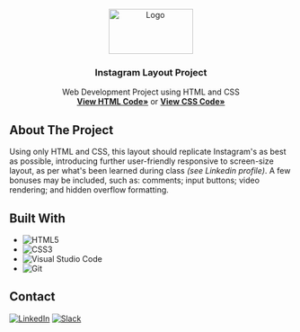 <div id="top"></div>
<!--
*** Thanks for checking out the Best-README-Template. If you have a suggestion
*** that would make this better, please fork the repo and create a pull request
*** or simply open an issue with the tag "enhancement".
*** Don't forget to give the project a star!
*** Thanks again! Now go create something AMAZING! :D
-->



<!-- PROJECT SHIELDS -->
<!--
*** I'm using markdown "reference style" links for readability.
*** Reference links are enclosed in brackets [ ] instead of parentheses ( ).
*** See the bottom of this document for the declaration of the reference variables
*** for contributors-url, forks-url, etc. This is an optional, concise syntax you may use.
*** https://www.markdownguide.org/basic-syntax/#reference-style-links
-->

<!-- PROJECT LOGO -->
<br />
<div align="center">
  <a href="https://github.com/NivaldoFarias/Projeto-Layout-Instagram">
    <img src="https://marcas-logos.net/wp-content/uploads/2020/01/instagram_icon_logo.png" alt="Logo" width="150" height="80">
  </a>

<h3 align="center">Instagram Layout Project</h3>

  <p align="center">
    Web Development Project using HTML and CSS  
    <br />
    <a href="https://github.com/NivaldoFarias/Projeto-Layout-Instagram/blob/main/index.html"><strong>View HTML Code»</strong></a>
    or
    <a href="https://github.com/NivaldoFarias/Projeto-Layout-Instagram/blob/main/CSS/style.css"><strong>View CSS Code»</strong></a>
</div>

<!-- ABOUT THE PROJECT -->
## About The Project

<!-- [![Product Name Screen Shot][product-screenshot]](https://example.com) -->

Using only HTML and CSS, this layout should replicate Instagram's as best as possible, introducing further user-friendly responsive to screen-size layout, as per what's been learned during class _(see Linkedin profile)_.  A few bonuses may be included, such as: comments; input buttons; video rendering; and hidden overflow formatting. 

## Built With

* ![HTML5](https://img.shields.io/badge/html5-%23E34F26.svg?style=for-the-badge&logo=html5&logoColor=white)
* ![CSS3](https://img.shields.io/badge/css3-%231572B6.svg?style=for-the-badge&logo=css3&logoColor=white)
* ![Visual Studio Code](https://img.shields.io/badge/Visual%20Studio%20Code-0078d7.svg?style=for-the-badge&logo=visual-studio-code&logoColor=white)
* ![Git](https://img.shields.io/badge/git-%23F05033.svg?style=for-the-badge&logo=git&logoColor=white)

<!-- CONTACT -->
## Contact

[![LinkedIn][linkedin-shield]][linkedin-url] 
[![Slack][slack-shield]][slack-url]

<!-- MARKDOWN LINKS & IMAGES -->
<!-- https://www.markdownguide.org/basic-syntax/#reference-style-links -->
[linkedin-shield]: https://img.shields.io/badge/-LinkedIn-black.svg?style=for-the-badge&logo=linkedin&colorB=blue
[linkedin-url]: https://www.linkedin.com/in/nivaldofarias/
[slack-shield]: https://img.shields.io/badge/Slack-4A154B?style=for-the-badge&logo=slack&logoColor=white
[slack-url]: https://driventurmas.slack.com/team/U02T6V2D8D8/
<!-- [product-screenshot]: images/screenshot.png -->
